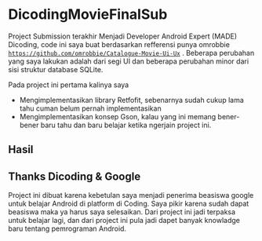 # DicodingMovieFinalSub

Project Submission terakhir Menjadi Developer Android Expert (MADE) Dicoding, code ini saya buat berdasarkan refferensi punya omrobbie 
<code>https://github.com/omrobbie/Catalogue-Movie-Ui-Ux</code> . Beberapa perubahan yang saya lakukan adalah dari segi UI dan beberapa perubahan minor dari sisi struktur database SQLite.

Pada project ini pertama kalinya saya 
- Mengimplementasikan library Retfofit, sebenarnya sudah cukup lama tahu cuman belum pernah implementasikan
- Mengimplementasikan konsep Gson, kalau yang ini memang bener-bener baru tahu dan baru belajar ketika ngerjain project ini.

## Hasil

## Thanks Dicoding & Google
Project ini dibuat karena kebetulan saya menjadi penerima beasiswa google untuk belajar Android di platform di Coding. Saya pikir karena sudah dapat beasiswa maka ya harus saya selesaikan. Dari project ini jadi terpaksa untuk belajar lagi, dan dari project ini pula jadi dapet banyak knowladge baru tentang pemrograman Android.
